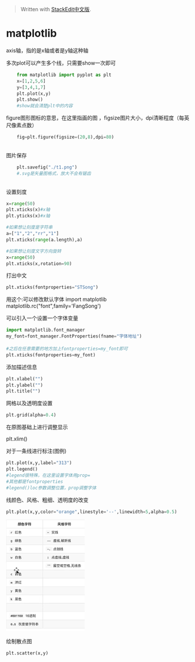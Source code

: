 > Written with [StackEdit中文版](https://stackedit.cn/).

# matplotlib

axis轴，指的是x轴或者是y轴这种轴

多次plot可以产生多个线，只需要show一次即可
```python
	from matplotlib import pyplot as plt
	x=[1,2,5,6]
	y=[3,4,1,7]
	plt.plot(x,y)
	plt.show()
	#show就会清楚plt中的内容
```  
figure图形图标的意思，在这里指画的图 ，figsize图片大小，dpi清晰程度（每英尺像素点数）
```python
	fig=plt.figure(figsize=(20,8),dpi=80)
	
```  
图片保存
```python
	plt.savefig("./t1.png")
	#.svg是矢量图格式，放大不会有锯齿
	
```  
设置刻度
```python
x=range(50)
plt.xticks(x)#x轴
plt.yticks(x)#x轴
```
```python
#如果想让刻度是字符串
a=["1","2","rr","1"]
plt.xticks(range(a.length),a)
```
```python
#如果想让刻度文字方向旋转
x=range(50)
plt.xticks(x,rotation=90)
```

打出中文
```python    
plt.xticks(fontproperties="STSong")

```


用这个:可以修改默认字体
import matplotlib matplotlib.rc("font",family='FangSong')

可以引入一个设置一个字体变量
```python
import matplotlib.font_manager
my_font=font_manager.FontProperties(fname="字体地址")

#之后在任意需要的地方加上fontproperties=my_font即可
plt.xticks(fontproperties=my_font)
```

添加描述信息
```python
plt.xlabel("")
plt.ylabel("")
plt.title("")
```

网格以及透明度设置
```python
plt.grid(alpha=0.4)

```
在原图基础上进行调整显示

plt.xlim()

对于一条线进行标注(图例)
```python
plt.plot(x,y,label="313")
plt.legend()
#legend很特殊，在这里设置字体用prop=
#其他都是fontproperties
#legend()loc参数调整位置，prop调整字体
```

线颜色、风格、粗细、透明度的改变
```python
plt.plot(x,y,color="orange",linestyle='--',linewidth=5,alpha=0.5)

```

![输入图片说明](/imgs/2022-10-30/cmmTGSFURlwCn52g.png)

绘制散点图
```python
plt.scatter(x,y)
```
<!--stackedit_data:
eyJoaXN0b3J5IjpbMTkzOTc3NTAwMSwtNDMyNTU5Nzc4LDI2MT
YwMDIsLTE2NjE0NjI4MzUsNTI3MzQ4NzcsLTIwNzM3Mzk1MDEs
Mzk3MTY1ODMyLC0xNTcwNDc0NzgxLC0yMDAxNTAyMDY2LC0xNz
Q2NDg1NDk0LC0zODIwODU4NTEsLTUwNzY0ODI5OSwxNDM1NzYx
Miw2ODAzODAzMTIsMTY3NzA3NTY0MywtMjEzMzU1MjUzMCw2Mj
A5ODU0MDAsNTc4MjkwNDksLTE4ODQ5MDE0MTQsNTc4MjkwNDld
fQ==
-->